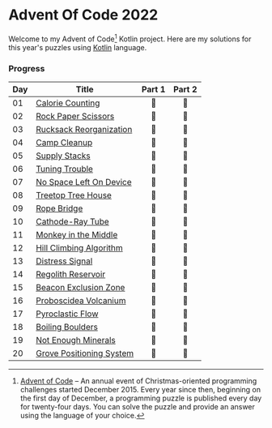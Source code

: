 # Advent Of Code 2022

Welcome to my Advent of Code[^aoc] Kotlin project. Here are my solutions for this year's puzzles using [Kotlin](https://kotlinlang.org) language.

### Progress
| Day | Title                                    | Part 1 | Part 2 |
|-----|------------------------------------------|:------:|:------:|
| 01  | [Calorie Counting](src/Day01.kt)         |   🌟   |   🌟   |
| 02  | [Rock Paper Scissors](src/Day02.kt)      |   🌟   |   🌟   |
| 03  | [Rucksack Reorganization](src/Day03.kt)  |   🌟   |   🌟   |
| 04  | [Camp Cleanup](src/Day04.kt)             |   🌟   |   🌟   |
| 05  | [Supply Stacks](src/Day05.kt)            |   🌟   |   🌟   |
| 06  | [Tuning Trouble](src/Day06.kt)           |   🌟   |   🌟   |
| 07  | [No Space Left On Device](src/Day07.kt)  |   🌟   |   🌟   |
| 08  | [Treetop Tree House](src/Day08.kt)       |   🌟   |   🌟   |
| 09  | [Rope Bridge](src/Day09.kt)              |   🌟   |   🌟   |
| 10  | [Cathode-Ray Tube](src/Day10.kt)         |   🌟   |   🌟   |
| 11  | [Monkey in the Middle](src/Day11.kt)     |   🌟   |   🌟   |
| 12  | [Hill Climbing Algorithm](src/Day12.kt)  |   🌟   |   🌟   |
| 13  | [Distress Signal](src/Day13.kt)          |   🌟   |   🌟   |
| 14  | [Regolith Reservoir](src/Day14.kt)       |   🌟   |   🌟   |
| 15  | [Beacon Exclusion Zone](src/Day15.kt)    |   🌟   |   🌟   |
| 16  | [Proboscidea Volcanium](src/Day16.kt)    |   🌟   |   🌟   |
| 17  | [Pyroclastic Flow](src/Day17.kt)         |   🌟   |   🌟   |
| 18  | [Boiling Boulders](src/Day18.kt)         |   🌟   |   🌟   |
| 19  | [Not Enough Minerals](src/Day19.kt)      |   🌟   |   🌟   |
| 20  | [Grove Positioning System](src/Day20.kt) |   🌟   |   🌟   |

[^aoc]: [Advent of Code](https://adventofcode.com) – An annual event of Christmas-oriented programming challenges started December 2015.
Every year since then, beginning on the first day of December, a programming puzzle is published every day for twenty-four days.
You can solve the puzzle and provide an answer using the language of your choice.
